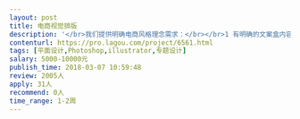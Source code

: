 ```yaml
---                
layout: post       
title: 电商视觉排版           
description: '</br>我们提供明确电商风格理念需求：</br></br>1 有明确的文案盒内容逻辑</br></br>2 需要能理解意思和调性做出优质 电商排版的人</br></br>3 对排版和图形设计有较高审美和理解的</br>'     
contenturl: https://pro.lagou.com/project/6561.html      
tags: [平面设计,Photoshop,illustrator,专题设计]            
salary: 5000-10000元          
publish_time: 2018-03-07 10:59:48         
review: 2005人                   
apply: 31人                   
recommend: 0人                   
time_range: 1-2周              
---                 
```

